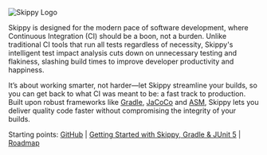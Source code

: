 
![Skippy Logo](https://avatars.githubusercontent.com/u/150977247?s=200&v=4)

Skippy is designed for the modern pace of software development, where Continuous Integration (CI) should be a boon, not
a burden. Unlike traditional CI tools that run all tests regardless of necessity, Skippy's intelligent test impact
analysis cuts down on unnecessary testing
and flakiness, slashing build times to improve developer productivity and happiness.

It’s about working smarter, not harder—let Skippy streamline your builds, so you can get back to what CI was meant to
be: a fast track to production. Built upon robust frameworks like [Gradle](https://gradle.org), [JaCoCo](https://github.com/jacoco/jacoco) and [ASM](https://asm.ow2.io/), Skippy lets you deliver quality code
faster without compromising the integrity of your builds.

Starting points: [GitHub](https://github.com/skippy-io/skippy-docs/blob/main/roadmap.md#roadmap) | [Getting Started with Skippy, Gradle & JUnit 5](https://github.com/skippy-io/skippy-docs/blob/main/tutorials/getting-started-with-gradle-and-junit5/README.md#getting-started-with-skippy-gradle--junit-5) | [Roadmap](https://github.com/skippy-io/skippy-docs/blob/main/roadmap.md#roadmap)
